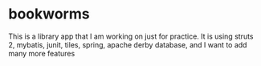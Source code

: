 bookworms
=========

This is a library app that I am working on just for practice. It is using struts 2, mybatis, junit, tiles, spring, apache derby database, and I want to add many more features
